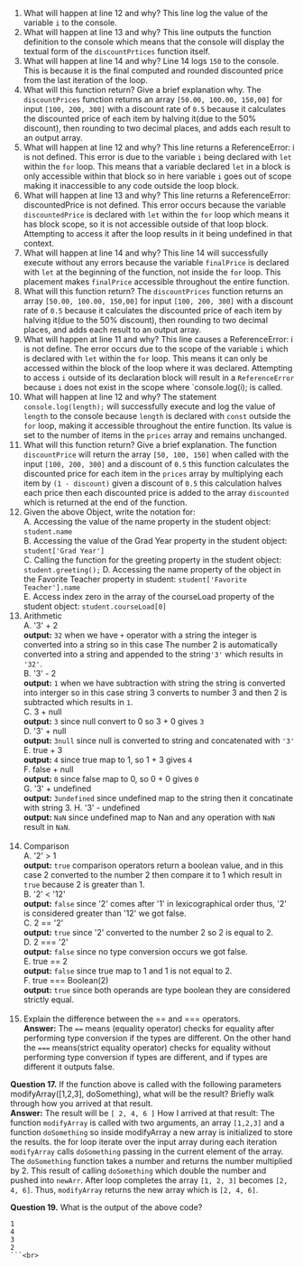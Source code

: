 1. What will happen at line 12 and why?  This line log the value of the variable `i` to the console.<br>
2. What will happen at line 13 and why?  This line outputs the function definition to the console which means that the console will display the textual form of the `discountPrtices` function itself.<br>
3. What will happen at line 14 and why? Line 14 logs `150` to the console. This is because it is the final computed and rounded discounted price from the last iteration of the loop.<br>
4. What will this function return? Give a brief explanation why. The `discountPrices` function returns an array `[50.00, 100.00, 150,00]` for input `[100, 200, 300]` with a discount rate of `0.5` because it calculates the discounted price of each item by halving it(due to the 50% discount), then rounding to two decimal places, and adds each result to an output array.<br>
5. What will happen at line 12 and why? This line returns a ReferenceError: i is not defined. This error is due to the variable `i` being declared with `let` within the `for` loop. This means that a variable declared `let` in a block is only accessible within that block so in here variable `i` goes out of scope making it inaccessible to any code outside the loop block.<br>
6. What will happen at line 13 and why? This line returns a ReferenceError: discountedPrice is not defined. This error occurs because the variable `discountedPrice` is declared with `let` within the `for` loop which means it has block scope, so it is not accessible outside of that loop block. Attempting to access it after the loop results in it being undefined in that context.
7. What will happen at line 14 and why? This line 14 will successfully execute without any errors because the variable `finalPrice` is declared with `let` at the beginning of the function, not inside the `for` loop. This placement makes `finalPrice` accessible throughout the entire function.
8. What will this function return? The `discountPrices` function returns an array `[50.00, 100.00, 150,00]` for input `[100, 200, 300]` with a discount rate of `0.5` because it calculates the discounted price of each item by halving it(due to the 50% discount), then rounding to two decimal places, and adds each result to an output array.
9. What will happen at line 11 and why? This line causes a ReferenceError: i is not define. The error occurs due to the scope of the variable `i` which is declared with `let` within the `for` loop. This means it can only be accessed within the block of the loop where it was declared. Attempting to access `i` outside of its declaration block will result in a `ReferenceError` because `i` does not exist in the scope where `console.log(i); is called.<br>
10. What will happen at line 12 and why? The statement `console.log(length);` will successfully execute and log the value of `length` to the console because `length` is declared with `const` outside the `for` loop, making it accessible throughout the entire function. Its value is set to the number of items in the `prices` array and remains unchanged.<br>
11. What will this function return? Give a brief explanation. The function `discountPrice` will return the array `[50, 100, 150]` when called with the input `[100, 200, 300]` and a discount of `0.5` this function calculates the discounted price for each item in the `prices` array by multiplying each item by `(1 - discount)` given a discount of `0.5` this calculation halves each price then each discounted price is added to the array `discounted` which is returned at the end of the function.<br>
12. Given the above Object, write the notation for:<br>
A. Accessing the value of the name property in the student object: `student.name`<br>
B. Accessing the value of the Grad Year property in the student object: `student['Grad Year']`<br>
C. Calling the function for the greeting property in the student object: `student.greeting();`
D. Accessing the name property of the object in the Favorite Teacher property in student:  `student['Favorite Teacher'].name`<br>
E. Access index zero in the array of the courseLoad property of the student object: `student.courseLoad[0]`<br>
13. Arithmetic <br>
A. '3' + 2 <br> **output:** `32` when we have `+` operator with a string the integer is converted into a string so in this case The number 2 is automatically converted into a string and appended to the string`'3'` which results in  `'32'`.<br>
B. '3' - 2 <br> **output:** `1` when we have subtraction with string the string is converted into interger so in this case string 3 converts to number 3 and then 2 is subtracted which results in `1`.<br>
C. 3 + null <br> **output:** `3` since null convert to 0 so 3 + 0 gives `3`<br>
D. '3' + null <br> **output:** `3null` since null is converted to string and concatenated with `'3'` <br>
E. true + 3 <br> **output:** `4` since true map to 1, so 1 + 3 gives `4`<br>
F. false + null <br> **output:** `0` since false map to 0, so 0 + 0 gives `0`<br>
G. '3' + undefined <br> **output:** `3undefined` since undefined map to the string then it concatinate with string 3. 
H. '3' - undefined <br> **output:** `NaN` since undefined map to Nan and any operation with `NaN` result in `NaN`.<br><br>
14. Comparison <br>
A. '2' > 1 <br> **output:** `true` comparison operators return a boolean value, and in this case 2 converted to the number 2 then compare it to 1 which result in `true` because 2 is greater than 1.<br>
B. '2' < '12' <br> **output:** `false` since '2' comes after '1' in lexicographical order thus, '2' is considered greater than '12' we got false.<br>
C. 2 == '2' <br> **output:**  `true` since '2' converted to the number 2 so 2 is equal to 2.<br>
D. 2 === '2' <br> **output:** `false` since no type conversion occurs we got false.<br>
E. true == 2 <br> **output:**  `false` since true map to 1 and 1 is not equal to 2. <br>
F. true === Boolean(2) <br> **output:** `true` since both operands are type boolean they are considered strictly equal. <br><br>
15. Explain the difference between the == and === operators. <br> **Answer:** The `==` means (equality operator) checks for equality after performing type conversion if the types are different. On the other hand the `===` means(strict equality operator) checks for equality without performing type conversion if types are different, and if types are different it outputs false.<br>

**Question 17.** If the function above is called with the following parameters modifyArray([1,2,3], doSomething), what will be the result? Briefly walk through how you arrived at that result.<br>
**Answer:** The result will be `[ 2, 4, 6 ]` How I arrived at that result: The function `modifyArray` is called with two arguments, an array `[1,2,3]` and a function `doSomething` so inside modifyArray a new array is initialized to store the results. the for loop iterate over the input array during each iteration `modifyArray` calls `doSomething` passing in the current element of the array. The `doSomething` function takes a number and returns the number multiplied by 2. This result of calling `doSomething` which double the number and pushed into `newArr`. After loop completes the array `[1, 2, 3]` becomes `[2, 4, 6]`. Thus, `modifyArray` returns the new array which is `[2, 4, 6]`.<br>

**Question 19.** What is the output of the above code? <br> 
```
1
4
3
2
```<br>

